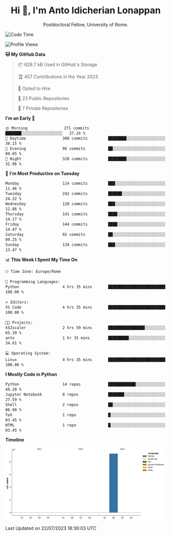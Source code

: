 
<h1 align="center">Hi 👋, I'm Anto Idicherian Lonappan</h1>
<p align="center">Postdoctoral Fellow, University of Rome. </p>


<!--START_SECTION:waka-->
![Code Time](http://img.shields.io/badge/Code%20Time-387%20hrs%204%20mins-blue)

![Profile Views](http://img.shields.io/badge/Profile%20Views-0-blue)

**🐱 My GitHub Data** 

> 📦 628.7 kB Used in GitHub's Storage 
 > 
> 🏆 457 Contributions in the Year 2023
 > 
> 💼 Opted to Hire
 > 
> 📜 23 Public Repositories 
 > 
> 🔑 7 Private Repositories 
 > 
**I'm an Early 🐤** 

```text
🌞 Morning                271 commits         ███████░░░░░░░░░░░░░░░░░░   27.24 % 
🌆 Daytime                300 commits         ████████░░░░░░░░░░░░░░░░░   30.15 % 
🌃 Evening                96 commits          ██░░░░░░░░░░░░░░░░░░░░░░░   09.65 % 
🌙 Night                  328 commits         ████████░░░░░░░░░░░░░░░░░   32.96 % 
```
📅 **I'm Most Productive on Tuesday** 

```text
Monday                   114 commits         ███░░░░░░░░░░░░░░░░░░░░░░   11.46 % 
Tuesday                  242 commits         ██████░░░░░░░░░░░░░░░░░░░   24.32 % 
Wednesday                128 commits         ███░░░░░░░░░░░░░░░░░░░░░░   12.86 % 
Thursday                 141 commits         ████░░░░░░░░░░░░░░░░░░░░░   14.17 % 
Friday                   144 commits         ████░░░░░░░░░░░░░░░░░░░░░   14.47 % 
Saturday                 92 commits          ██░░░░░░░░░░░░░░░░░░░░░░░   09.25 % 
Sunday                   134 commits         ███░░░░░░░░░░░░░░░░░░░░░░   13.47 % 
```


📊 **This Week I Spent My Time On** 

```text
🕑︎ Time Zone: Europe/Rome

💬 Programming Languages: 
Python                   4 hrs 35 mins       █████████████████████████   100.00 % 

🔥 Editors: 
VS Code                  4 hrs 35 mins       █████████████████████████   100.00 % 

🐱‍💻 Projects: 
kSZscaler                2 hrs 59 mins       ████████████████░░░░░░░░░   65.39 % 
anto                     1 hr 35 mins        █████████░░░░░░░░░░░░░░░░   34.61 % 

💻 Operating System: 
Linux                    4 hrs 35 mins       █████████████████████████   100.00 % 
```

**I Mostly Code in Python** 

```text
Python                   14 repos            ████████████░░░░░░░░░░░░░   48.28 % 
Jupyter Notebook         8 repos             ███████░░░░░░░░░░░░░░░░░░   27.59 % 
Shell                    2 repos             ██░░░░░░░░░░░░░░░░░░░░░░░   06.90 % 
TeX                      1 repo              █░░░░░░░░░░░░░░░░░░░░░░░░   03.45 % 
HTML                     1 repo              █░░░░░░░░░░░░░░░░░░░░░░░░   03.45 % 
```



**Timeline**

![Lines of Code chart](https://raw.githubusercontent.com/antolonappan/antolonappan/main/assets/bar_graph.png)


 Last Updated on 22/07/2023 18:36:03 UTC
<!--END_SECTION:waka-->
